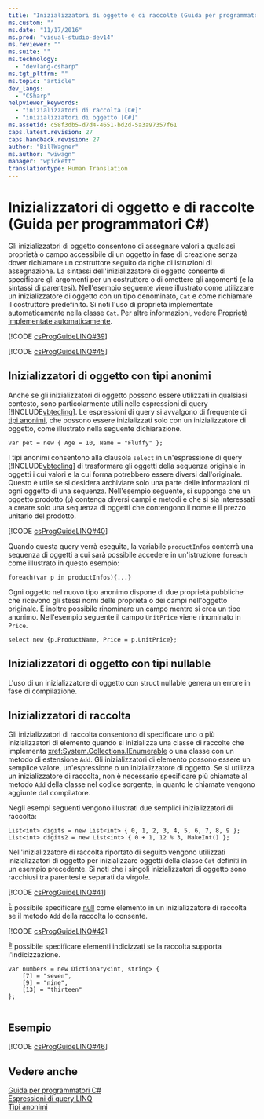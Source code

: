 ```yaml
---
title: "Inizializzatori di oggetto e di raccolte (Guida per programmatori C#) | Microsoft Docs"
ms.custom: ""
ms.date: "11/17/2016"
ms.prod: "visual-studio-dev14"
ms.reviewer: ""
ms.suite: ""
ms.technology: 
  - "devlang-csharp"
ms.tgt_pltfrm: ""
ms.topic: "article"
dev_langs: 
  - "CSharp"
helpviewer_keywords: 
  - "inizializzatori di raccolta [C#]"
  - "inizializzatori di oggetto [C#]"
ms.assetid: c58f3db5-d7d4-4651-bd2d-5a3a97357f61
caps.latest.revision: 27
caps.handback.revision: 27
author: "BillWagner"
ms.author: "wiwagn"
manager: "wpickett"
translationtype: Human Translation
---
```

# Inizializzatori di oggetto e di raccolte (Guida per programmatori C#)
Gli inizializzatori di oggetto consentono di assegnare valori a qualsiasi proprietà o campo accessibile di un oggetto in fase di creazione senza dover richiamare un costruttore seguito da righe di istruzioni di assegnazione.  La sintassi dell'inizializzatore di oggetto consente di specificare gli argomenti per un costruttore o di omettere gli argomenti \(e la sintassi di parentesi\).  Nell'esempio seguente viene illustrato come utilizzare un inizializzatore di oggetto con un tipo denominato, `Cat` e come richiamare il costruttore predefinito.  Si noti l'uso di proprietà implementate automaticamente nella classe `Cat`.  Per altre informazioni, vedere [Proprietà implementate automaticamente](../../../csharp/programming-guide/classes-and-structs/auto-implemented-properties.md).  
  
 [!CODE [csProgGuideLINQ#39](../CodeSnippet/VS_Snippets_VBCSharp/csProgGuideLINQ#39)]  
  
 [!CODE [csProgGuideLINQ#45](../CodeSnippet/VS_Snippets_VBCSharp/csProgGuideLINQ#45)]  
  
## Inizializzatori di oggetto con tipi anonimi  
 Anche se gli inizializzatori di oggetto possono essere utilizzati in qualsiasi contesto, sono particolarmente utili nelle espressioni di query [!INCLUDE[vbteclinq](../../../csharp/includes/vbteclinq_md.md)].  Le espressioni di query si avvalgono di frequente di [tipi anonimi](../../../csharp/programming-guide/classes-and-structs/anonymous-types.md), che possono essere inizializzati solo con un inizializzatore di oggetto, come illustrato nella seguente dichiarazione.  
  
```  
var pet = new { Age = 10, Name = "Fluffy" };  
```  
  
 I tipi anonimi consentono alla clausola `select` in un'espressione di query [!INCLUDE[vbteclinq](../../../csharp/includes/vbteclinq_md.md)] di trasformare gli oggetti della sequenza originale in oggetti i cui valori e la cui forma potrebbero essere diversi dall'originale.  Questo è utile se si desidera archiviare solo una parte delle informazioni di ogni oggetto di una sequenza.  Nell'esempio seguente, si supponga che un oggetto prodotto \(`p`\) contenga diversi campi e metodi e che si sia interessati a creare solo una sequenza di oggetti che contengono il nome e il prezzo unitario del prodotto.  
  
 [!CODE [csProgGuideLINQ#40](../CodeSnippet/VS_Snippets_VBCSharp/csProgGuideLINQ#40)]  
  
 Quando questa query verrà eseguita, la variabile `productInfos` conterrà una sequenza di oggetti a cui sarà possibile accedere in un'istruzione `foreach` come illustrato in questo esempio:  
  
```  
foreach(var p in productInfos){...}  
```  
  
 Ogni oggetto nel nuovo tipo anonimo dispone di due proprietà pubbliche che ricevono gli stessi nomi delle proprietà o dei campi nell'oggetto originale.  È inoltre possibile rinominare un campo mentre si crea un tipo anonimo. Nell'esempio seguente il campo `UnitPrice` viene rinominato in `Price`.  
  
```  
select new {p.ProductName, Price = p.UnitPrice};  
```  
  
## Inizializzatori di oggetto con tipi nullable  
 L'uso di un inizializzatore di oggetto con struct nullable genera un errore in fase di compilazione.  
  
## Inizializzatori di raccolta  
 Gli inizializzatori di raccolta consentono di specificare uno o più inizializzatori di elemento quando si inizializza una classe di raccolte che implementa <xref:System.Collections.IEnumerable> o una classe con un metodo di estensione `Add`.  Gli inizializzatori di elemento possono essere un semplice valore, un'espressione o un inizializzatore di oggetto.  Se si utilizza un inizializzatore di raccolta, non è necessario specificare più chiamate al metodo `Add` della classe nel codice sorgente, in quanto le chiamate vengono aggiunte dal compilatore.  
  
 Negli esempi seguenti vengono illustrati due semplici inizializzatori di raccolta:  
  
```  
List<int> digits = new List<int> { 0, 1, 2, 3, 4, 5, 6, 7, 8, 9 };  
List<int> digits2 = new List<int> { 0 + 1, 12 % 3, MakeInt() };  
```  
  
 Nell'inizializzatore di raccolta riportato di seguito vengono utilizzati inizializzatori di oggetto per inizializzare oggetti della classe `Cat` definiti in un esempio precedente.  Si noti che i singoli inizializzatori di oggetto sono racchiusi tra parentesi e separati da virgole.  
  
 [!CODE [csProgGuideLINQ#41](../CodeSnippet/VS_Snippets_VBCSharp/csProgGuideLINQ#41)]  
  
 È possibile specificare [null](../../../csharp/language-reference/keywords/null.md) come elemento in un inizializzatore di raccolta se il metodo `Add` della raccolta lo consente.  
  
 [!CODE [csProgGuideLINQ#42](../CodeSnippet/VS_Snippets_VBCSharp/csProgGuideLINQ#42)]  
  
 È possibile specificare elementi indicizzati se la raccolta supporta l'indicizzazione.  
  
```  
var numbers = new Dictionary<int, string> {   
    [7] = "seven",   
    [9] = "nine",   
    [13] = "thirteen"   
};  
  
```  
  
## Esempio  
 [!CODE [csProgGuideLINQ#46](../CodeSnippet/VS_Snippets_VBCSharp/csProgGuideLINQ#46)]  
  
## Vedere anche  
 [Guida per programmatori C\#](../../../csharp/programming-guide/index.md)   
 [Espressioni di query LINQ](../../../csharp/programming-guide/linq-query-expressions/index.md)   
 [Tipi anonimi](../../../csharp/programming-guide/classes-and-structs/anonymous-types.md)